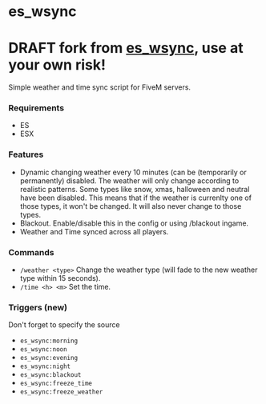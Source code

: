 # es_wsync
# DRAFT fork from [es_wsync](https://github.com/StockholmCityRP/es_wsync), use at your own risk!
Simple weather and time sync script for FiveM servers.

### Requirements
- ES
- ESX

### Features
- Dynamic changing weather every 10 minutes (can be (temporarily or permanently) disabled. The weather will only change according to realistic patterns. Some types like snow, xmas, halloween and neutral have been disabled. This means that if the weather is currenlty one of those types, it won't be changed. It will also never change to those types.
- Blackout. Enable/disable this in the config or using /blackout ingame.
- Weather and Time synced across all players.

### Commands
- `/weather <type>` Change the weather type (will fade to the new weather type within 15 seconds).
- `/time <h> <m>` Set the time.

### Triggers (new)
Don't forget to specify the source
- `es_wsync:morning`
- `es_wsync:noon`
- `es_wsync:evening`
- `es_wsync:night`
- `es_wsync:blackout`
- `es_wsync:freeze_time`
- `es_wsync:freeze_weather`
